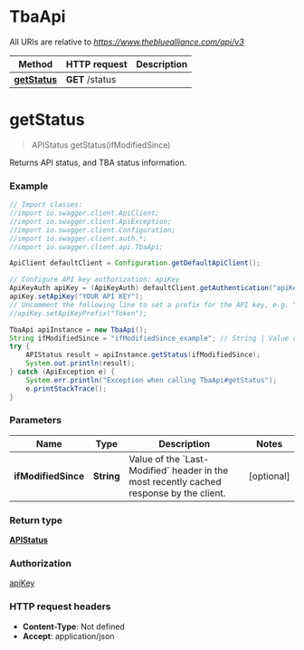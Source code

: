 # TbaApi

All URIs are relative to *https://www.thebluealliance.com/api/v3*

Method | HTTP request | Description
------------- | ------------- | -------------
[**getStatus**](TbaApi.md#getStatus) | **GET** /status | 


<a name="getStatus"></a>
# **getStatus**
> APIStatus getStatus(ifModifiedSince)



Returns API status, and TBA status information.

### Example
```java
// Import classes:
//import io.swagger.client.ApiClient;
//import io.swagger.client.ApiException;
//import io.swagger.client.Configuration;
//import io.swagger.client.auth.*;
//import io.swagger.client.api.TbaApi;

ApiClient defaultClient = Configuration.getDefaultApiClient();

// Configure API key authorization: apiKey
ApiKeyAuth apiKey = (ApiKeyAuth) defaultClient.getAuthentication("apiKey");
apiKey.setApiKey("YOUR API KEY");
// Uncomment the following line to set a prefix for the API key, e.g. "Token" (defaults to null)
//apiKey.setApiKeyPrefix("Token");

TbaApi apiInstance = new TbaApi();
String ifModifiedSince = "ifModifiedSince_example"; // String | Value of the `Last-Modified` header in the most recently cached response by the client.
try {
    APIStatus result = apiInstance.getStatus(ifModifiedSince);
    System.out.println(result);
} catch (ApiException e) {
    System.err.println("Exception when calling TbaApi#getStatus");
    e.printStackTrace();
}
```

### Parameters

Name | Type | Description  | Notes
------------- | ------------- | ------------- | -------------
 **ifModifiedSince** | **String**| Value of the &#x60;Last-Modified&#x60; header in the most recently cached response by the client. | [optional]

### Return type

[**APIStatus**](APIStatus.md)

### Authorization

[apiKey](../README.md#apiKey)

### HTTP request headers

 - **Content-Type**: Not defined
 - **Accept**: application/json

